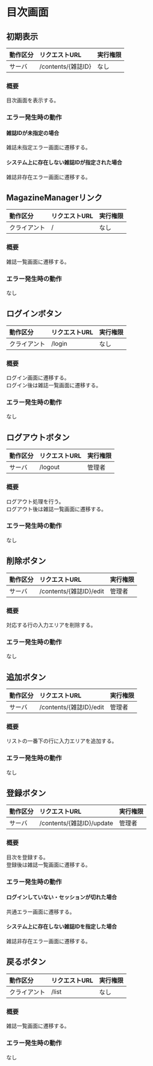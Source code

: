 # 目次画面

## 初期表示
|動作区分|リクエストURL|実行権限|
|:--|:--|:--|
|サーバ|/contents/{雑誌ID}|なし|
### 概要
目次画面を表示する。
### エラー発生時の動作
#### 雑誌IDが未指定の場合
雑誌未指定エラー画面に遷移する。
#### システム上に存在しない雑誌IDが指定された場合
雑誌非存在エラー画面に遷移する。

## MagazineManagerリンク
|動作区分|リクエストURL|実行権限|
|:--|:--|:--|
|クライアント|/|なし|
### 概要
雑誌一覧画面に遷移する。
### エラー発生時の動作
なし

## ログインボタン
|動作区分|リクエストURL|実行権限|
|:--|:--|:--|
|クライアント|/login|なし|
### 概要
ログイン画面に遷移する。  
ログイン後は雑誌一覧画面に遷移する。
### エラー発生時の動作
なし

## ログアウトボタン
|動作区分|リクエストURL|実行権限|
|:--|:--|:--|
|サーバ|/logout|管理者|
### 概要
ログアウト処理を行う。  
ログアウト後は雑誌一覧画面に遷移する。
### エラー発生時の動作
なし

## 削除ボタン
|動作区分|リクエストURL|実行権限|
|:--|:--|:--|
|サーバ|/contents/{雑誌ID}/edit|管理者|
### 概要
対応する行の入力エリアを削除する。
### エラー発生時の動作
なし

## 追加ボタン
|動作区分|リクエストURL|実行権限|
|:--|:--|:--|
|サーバ|/contents/{雑誌ID}/edit|管理者|
### 概要
リストの一番下の行に入力エリアを追加する。
### エラー発生時の動作
なし

## 登録ボタン
|動作区分|リクエストURL|実行権限|
|:--|:--|:--|
|サーバ|/contents/{雑誌ID}/update|管理者|
### 概要
目次を登録する。  
登録後は雑誌一覧画面に遷移する。
### エラー発生時の動作
#### ログインしていない・セッションが切れた場合
共通エラー画面に遷移する。
#### システム上に存在しない雑誌IDを指定した場合
雑誌非存在エラー画面に遷移する。

## 戻るボタン
|動作区分|リクエストURL|実行権限|
|:--|:--|:--|
|クライアント|/list|なし|
### 概要
雑誌一覧画面に遷移する。
### エラー発生時の動作
なし
